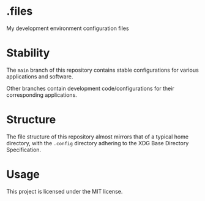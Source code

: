 # .files
My development environment configuration files

# Stability
The `main` branch of this repository contains stable configurations for various
applications and software.

Other branches contain development code/configurations for their corresponding applications.

# Structure
The file structure of this repository almost mirrors that of a typical home directory,
with the `.config` directory adhering to the XDG Base Directory Specification.

# Usage
This project is licensed under the MIT license.
